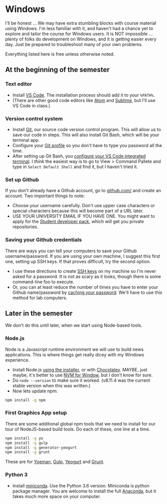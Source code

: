 # Windows

I'll be honest ... We may have extra stumbling blocks with course material using Windows. I'm less familiar with it, and haven't had a chance yet to explore and tailor the course for Windows users. It is NOT impossible ... plenty of folks do development on Windows, and it is getting easier every day. Just be prepared to troubleshoot many of your own problems.

Everything listed here is free unless otherwise noted.

## At the beginning of the semester

### Text editor

* Install [VS Code](https://code.visualstudio.com/docs/setup/windows). The installation process should add it to your `%PATH%`.
* (There are other good code editors like [Atom](https://atom.io/) and [Sublime](https://www.sublimetext.com/3), but I'll use VS Code in class.)

### Version control system

* Install [Git](https://git-scm.com/download/win), our source code version control program. This will allow us to save our code in steps. This will also install Git Bash, which will be your terminal app.
* Configure your [Git profile](https://help.github.com/articles/setting-your-username-in-git/#platform-windows) so you don't have to type you password all the time.
* After setting up Git Bash, you [configure your VS Code integrated terminal](https://code.visualstudio.com/docs/editor/integrated-terminal#_windows). I _think_ the easiest way is to go to View > Command Pallete and type in `Select Default Shell` and find it, but I haven't tried it.

### Set up Github

If you don't already have a Github account, go to [github.com/](http://github.com/) and create an account. Two important things to note:

* Choose your username carefully. Don't use upper case characters or special characters because this will become part of a URL later.
* USE YOUR UNIVERSITY EMAIL IF YOU HAVE ONE. You might want to apply for the [Student developer pack](https://help.github.com/articles/applying-for-a-student-developer-pack/), which will get you private repositories.

### Saving your Github credentials

There are ways you can tell your computers to save your Github username/password. If you are using your own machine, I suggest this first one, setting up SSH keys. If that proves difficult, try the second option. 

* I use these directions to create [SSH keys](https://help.github.com/articles/connecting-to-github-with-ssh/) on my machine so I'm never asked for a password. It is not as scary as it looks, though there is some command-line foo to execute.
* Or, you can at least reduce the number of times you have to enter your Github name/password by [caching your password](https://help.github.com/articles/caching-your-github-password-in-git/). We'll have to use this method for lab computers.

## Later in the semester

We don't do this until later, when we start using Node-based tools.

### Node.js

 Node is a Javascript runtime environment we will use to build news applications. This is where things get really dicey with my Windows experience.

* Install Node.js [using the installer](https://nodejs.org/en/download/), or with [Chocolatey](https://nodejs.org/en/download/package-manager/#windows). MAYBE, just maybe, it's better to use [NVM for Window](https://danielarancibia.wordpress.com/2017/03/28/install-or-upgrade-nodejs-with-nvm-for-windows/), but I don't know for sure.
* Do `node --version` to make sure it worked. (v8.11.4 was the current stable version when this was written.)
* Now lets update npm:

```bash
npm install -g npm
```

### First Graphics App setup

There are some additional global npm tools that we need to install for our tour of NodeJS-based build tools. Do each of these, one line at a time.

```bash
npm install -g yo
npm install -g gulp
npm install -g generator-yeogurt
npm install -g grunt
```

These are for [Yoeman](http://yeoman.io/), [Gulp](https://gulpjs.com/), [Yeogurt](https://github.com/larsonjj/generator-yeogurt) and [Grunt](https://gruntjs.com/).

### Python 3

* Install [miniconda](https://conda.io/miniconda.html). Use the Python 3.6 version. Miniconda is python package manager. You are welcome to install the full [Anaconda](https://conda.io/docs/user-guide/install/index.html), but it takes much more space on your computer.
